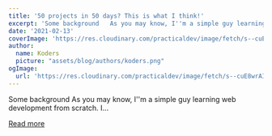 ```yaml
---
title: '50 projects in 50 days? This is what I think!'
excerpt: 'Some background   As you may know, I''m a simple guy learning web development from scratch. I...'
date: '2021-02-13'
coverImage: 'https://res.cloudinary.com/practicaldev/image/fetch/s--cuE8wrAI--/c_imagga_scale,f_auto,fl_progressive,h_420,q_auto,w_1000/https://dev-to-uploads.s3.amazonaws.com/i/mfx9sgyikgdgm0ckq8zv.jpeg'
author:
  name: Koders
  picture: "assets/blog/authors/koders.png"
ogImage:
  url: 'https://res.cloudinary.com/practicaldev/image/fetch/s--cuE8wrAI--/c_imagga_scale,f_auto,fl_progressive,h_420,q_auto,w_1000/https://dev-to-uploads.s3.amazonaws.com/i/mfx9sgyikgdgm0ckq8zv.jpeg'
---
```


Some background   As you may know, I''m a simple guy learning web development from scratch. I...

[Read more](https://dev.to/salo777/50-projects-in-50-days-this-is-what-i-think-10gm)
